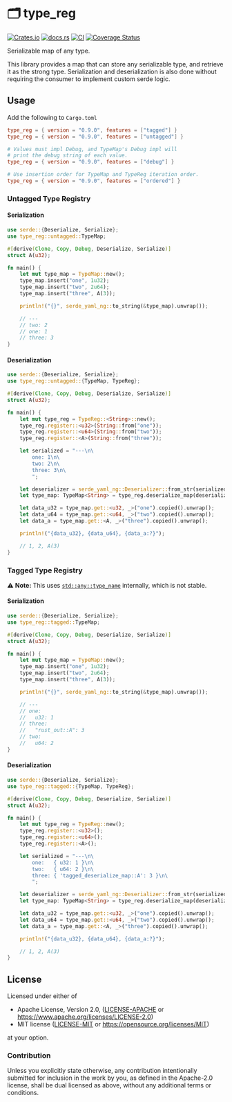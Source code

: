 # 🗂️ type_reg

[![Crates.io](https://img.shields.io/crates/v/type_reg.svg)](https://crates.io/crates/type_reg)
[![docs.rs](https://img.shields.io/docsrs/type_reg)](https://docs.rs/type_reg)
[![CI](https://github.com/azriel91/type_reg/workflows/CI/badge.svg)](https://github.com/azriel91/type_reg/actions/workflows/ci.yml)
[![Coverage Status](https://codecov.io/gh/azriel91/type_reg/branch/main/graph/badge.svg)](https://codecov.io/gh/azriel91/type_reg)

Serializable map of any type.

This library provides a map that can store any serializable type, and retrieve it as the strong type. Serialization and deserialization is also done without requiring the consumer to implement custom serde logic.

## Usage

Add the following to `Cargo.toml`

```toml
type_reg = { version = "0.9.0", features = ["tagged"] }
type_reg = { version = "0.9.0", features = ["untagged"] }

# Values must impl Debug, and TypeMap's Debug impl will
# print the debug string of each value.
type_reg = { version = "0.9.0", features = ["debug"] }

# Use insertion order for TypeMap and TypeReg iteration order.
type_reg = { version = "0.9.0", features = ["ordered"] }
```


### Untagged Type Registry

#### Serialization

```rust
use serde::{Deserialize, Serialize};
use type_reg::untagged::TypeMap;

#[derive(Clone, Copy, Debug, Deserialize, Serialize)]
struct A(u32);

fn main() {
    let mut type_map = TypeMap::new();
    type_map.insert("one", 1u32);
    type_map.insert("two", 2u64);
    type_map.insert("three", A(3));

    println!("{}", serde_yaml_ng::to_string(&type_map).unwrap());

    // ---
    // two: 2
    // one: 1
    // three: 3
}
```


#### Deserialization

```rust
use serde::{Deserialize, Serialize};
use type_reg::untagged::{TypeMap, TypeReg};

#[derive(Clone, Copy, Debug, Deserialize, Serialize)]
struct A(u32);

fn main() {
    let mut type_reg = TypeReg::<String>::new();
    type_reg.register::<u32>(String::from("one"));
    type_reg.register::<u64>(String::from("two"));
    type_reg.register::<A>(String::from("three"));

    let serialized = "---\n\
        one: 1\n\
        two: 2\n\
        three: 3\n\
        ";

    let deserializer = serde_yaml_ng::Deserializer::from_str(serialized);
    let type_map: TypeMap<String> = type_reg.deserialize_map(deserializer).unwrap();

    let data_u32 = type_map.get::<u32, _>("one").copied().unwrap();
    let data_u64 = type_map.get::<u64, _>("two").copied().unwrap();
    let data_a = type_map.get::<A, _>("three").copied().unwrap();

    println!("{data_u32}, {data_u64}, {data_a:?}");

    // 1, 2, A(3)
}
```


### Tagged Type Registry

⚠️ **Note:** This uses [`std::any::type_name`] internally, which is not stable.


#### Serialization

```rust
use serde::{Deserialize, Serialize};
use type_reg::tagged::TypeMap;

#[derive(Clone, Copy, Debug, Deserialize, Serialize)]
struct A(u32);

fn main() {
    let mut type_map = TypeMap::new();
    type_map.insert("one", 1u32);
    type_map.insert("two", 2u64);
    type_map.insert("three", A(3));

    println!("{}", serde_yaml_ng::to_string(&type_map).unwrap());

    // ---
    // one:
    //   u32: 1
    // three:
    //   "rust_out::A": 3
    // two:
    //   u64: 2
}
```


#### Deserialization

```rust
use serde::{Deserialize, Serialize};
use type_reg::tagged::{TypeMap, TypeReg};

#[derive(Clone, Copy, Debug, Deserialize, Serialize)]
struct A(u32);

fn main() {
    let mut type_reg = TypeReg::new();
    type_reg.register::<u32>();
    type_reg.register::<u64>();
    type_reg.register::<A>();

    let serialized = "---\n\
        one:   { u32: 1 }\n\
        two:   { u64: 2 }\n\
        three: { 'tagged_deserialize_map::A': 3 }\n\
        ";

    let deserializer = serde_yaml_ng::Deserializer::from_str(serialized);
    let type_map: TypeMap<String> = type_reg.deserialize_map(deserializer).unwrap();

    let data_u32 = type_map.get::<u32, _>("one").copied().unwrap();
    let data_u64 = type_map.get::<u64, _>("two").copied().unwrap();
    let data_a = type_map.get::<A, _>("three").copied().unwrap();

    println!("{data_u32}, {data_u64}, {data_a:?}");

    // 1, 2, A(3)
}
```


## License

Licensed under either of

* Apache License, Version 2.0, ([LICENSE-APACHE] or <https://www.apache.org/licenses/LICENSE-2.0>)
* MIT license ([LICENSE-MIT] or <https://opensource.org/licenses/MIT>)

at your option.


### Contribution

Unless you explicitly state otherwise, any contribution intentionally submitted for inclusion in the work by you, as defined in the Apache-2.0 license, shall be dual licensed as above, without any additional terms or conditions.

[LICENSE-APACHE]: LICENSE-APACHE
[LICENSE-MIT]: LICENSE-MIT
[`std::any::type_name`]: https://doc.rust-lang.org/std/any/fn.type_name.html
